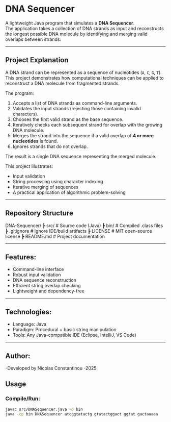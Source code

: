 # DNA Sequencer

A lightweight Java program that simulates a **DNA Sequencer**.  
The application takes a collection of DNA strands as input and reconstructs the longest possible DNA molecule by identifying and merging valid overlaps between strands.

---

## Project Explanation
A DNA strand can be represented as a sequence of nucleotides (`A`, `C`, `G`, `T`). This project demonstrates how computational techniques can be applied to reconstruct a DNA molecule from fragmented strands.

The program:
1. Accepts a list of DNA strands as command-line arguments.
2. Validates the input strands (rejecting those containing invalid characters).
3. Chooses the first valid strand as the base sequence.
4. Iteratively checks each subsequent strand for overlap with the growing DNA molecule.
5. Merges the strand into the sequence if a valid overlap of **4 or more nucleotides** is found.
6. Ignores strands that do not overlap.

The result is a single DNA sequence representing the merged molecule.

This project illustrates:
- Input validation
- String processing using character indexing
- Iterative merging of sequences
- A practical application of algorithmic problem-solving

---

## Repository Structure
DNA-Sequencer/
 ┣  src/          # Source code (Java)
 ┣  bin/          # Compiled .class files
 ┣  .gitignore    # Ignore IDE/build artifacts
 ┣  LICENSE       # MIT open-source license
 ┣  README.md     # Project documentation

---

## Features:
- Command-line interface
- Robust input validation
- DNA sequence reconstruction
- Efficient string overlap checking
- Lightweight and dependency-free

---

## Technologies:
- Language: Java
- Paradigm: Procedural + basic string manipulation
- Tools: Any Java-compatible IDE (Eclipse, IntelliJ, VS Code)

---

## Author:
-Developed by Nicolas Constantinou
-2025

## Usage

### Compile/Run:
```bash
javac src/DNASequencer.java -d bin
java -cp bin DNASequencer atcggtatactg gtatactggact ggtat gactaaaaa

